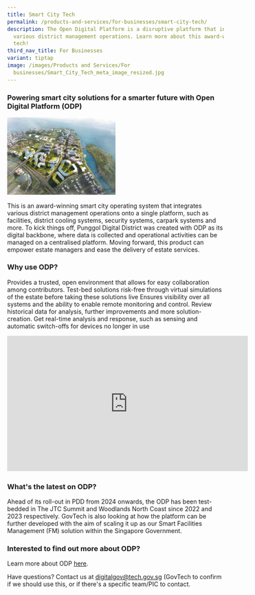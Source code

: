 ```yaml
---
title: Smart City Tech
permalink: /products-and-services/for-businesses/smart-city-tech/
description: The Open Digital Platform is a disruptive platform that integrates
  various district management operations. Learn more about this award-winning
  tech!
third_nav_title: For Businesses
variant: tiptap
image: /images/Products and Services/For
  businesses/Smart_City_Tech_meta_image_resized.jpg
---
```

<h3><strong>Powering smart city solutions for a smarter future with Open Digital Platform (ODP)</strong></h3>
<div class="isomer-image-wrapper">
<img style="width: 50%;" height="auto" width="100%" alt="" src="/images/Products and Services/Punggol_Digital_District.jpg">
</div>
<p>This is an award-winning smart city operating system that integrates various
district management operations onto a single platform, such as facilities,
district cooling systems, security systems, carpark systems and more. To
kick things off, Punggol Digital District was created with ODP as its digital
backbone, where data is collected and operational activities can be managed
on a centralised platform. Moving forward, this product can empower estate
managers and ease the delivery of estate services.</p>
<h3><strong>Why use ODP?</strong></h3>
<p>Provides a trusted, open environment that allows for easy collaboration
among contributors. Test-bed solutions risk-free through virtual simulations
of the estate before taking these solutions live Ensures visibility over
all systems and the ability to enable remote monitoring and control. Review
historical data for analysis, further improvements and more solution-creation.
Get real-time analysis and response, such as sensing and automatic switch-offs
for devices no longer in use</p>
<div class="iframe-wrapper">
<iframe height="315" width="560" allowfullscreen="true" frameborder="0" src="https://www.youtube.com/embed/WKsgKA-YHmc?si=YU3wJd7ZmEpq4-Gs"></iframe>
</div>
<h3><strong>What's the latest on ODP?</strong></h3>
<p>Ahead of its roll-out in PDD from 2024 onwards, the ODP has been test-bedded
in The JTC Summit and Woodlands North Coast since 2022 and 2023 respectively.
GovTech is also looking at how the platform can be further developed with
the aim of scaling it up as our Smart Facilities Management (FM) solution
within the Singapore Government.</p>
<h3><strong>Interested to find out more about ODP?</strong></h3>
<p>Learn more about ODP <a href="https://www.developer.tech.gov.sg/products/categories/sensor-platforms-and-internet-of-things/open-digital-platform/overview.html" class="waffle-rich-text-link" rel="noopener noreferrer nofollow" target="_blank"><u>here</u></a>.</p>
<p>Have questions? Contact us at <a href="https://www.developer.tech.gov.sg/products/categories/sensor-platforms-and-internet-of-things/open-digital-platform/overview.html" rel="noopener noreferrer nofollow" target="_blank">digitalgov@tech.gov.sg</a> (GovTech
to confirm if we should use this, or if there's a specific team/PIC to
contact.</p>